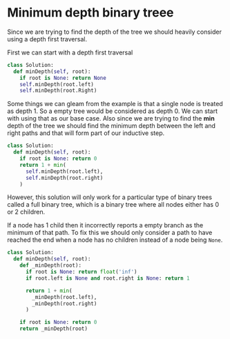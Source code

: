 # Minimum depth binary treee  

Since we are trying to find the depth of the tree we should heavily consider 
using a depth first traversal.

First we can start with a depth first traversal
```python
class Solution:
  def minDepth(self, root):
    if root is None: return None
    self.minDepth(root.left)
    self.minDepth(root.Right)
```

Some things we can gleam from the example is that a single node is treated as 
depth 1. So a empty tree would be considered as depth 0. We can start with 
using that as our base case. Also since we are trying to find the **min** depth 
of the tree we should find the minimum depth between the left and right paths 
and that will form part of our inductive step.

```python
class Solution:
  def minDepth(self, root):
    if root is None: return 0
    return 1 + min(
      self.minDepth(root.left),
      self.minDepth(root.right)
    )
```

However, this solution will only work for a particular type of binary trees 
called a full binary tree, which is a binary tree where all nodes either has 0 
or 2 children.

If a node has 1 child then it incorrectly reports a empty branch as the 
minimum of that path. To fix this we should only consider a path to have 
reached the end when a node has no children instead of a node being `None`.

```python
class Solution:
  def minDepth(self, root):
    def _minDepth(root):
      if root is None: return float('inf')
      if root.left is None and root.right is None: return 1

      return 1 + min(
        _minDepth(root.left),
        _minDepth(root.right)
      )

    if root is None: return 0
    return _minDepth(root)
```
